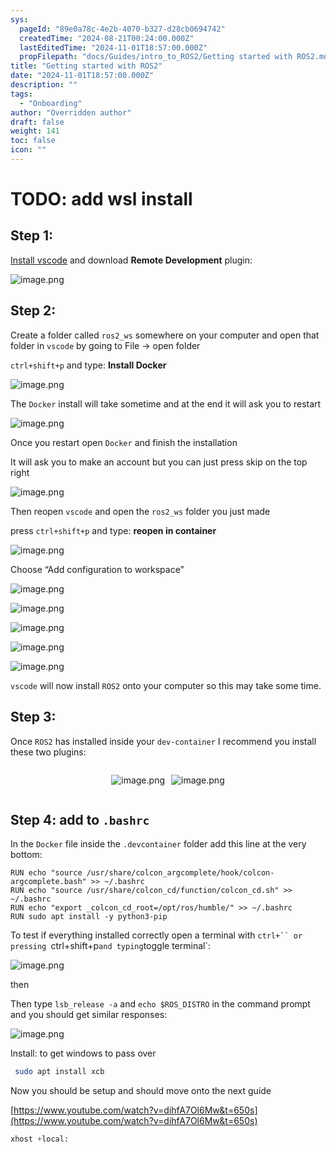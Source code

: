 ```yaml
---
sys:
  pageId: "89e0a78c-4e2b-4070-b327-d28cb0694742"
  createdTime: "2024-08-21T00:24:00.000Z"
  lastEditedTime: "2024-11-01T18:57:00.000Z"
  propFilepath: "docs/Guides/intro_to_ROS2/Getting started with ROS2.md"
title: "Getting started with ROS2"
date: "2024-11-01T18:57:00.000Z"
description: ""
tags:
  - "Onboarding"
author: "Overridden author"
draft: false
weight: 141
toc: false
icon: ""
---
```


# TODO: add wsl install

## Step 1:

[Install vscode](https://code.visualstudio.com/download) and download **Remote Development** plugin:

![image.png](https://prod-files-secure.s3.us-west-2.amazonaws.com/d518164a-d88e-44d1-a4ee-3adb3bd8bce0/efb52993-1881-4a40-b95e-6f020334f022/image.png?X-Amz-Algorithm=AWS4-HMAC-SHA256&X-Amz-Content-Sha256=UNSIGNED-PAYLOAD&X-Amz-Credential=ASIAZI2LB466U35MRKS6%2F20250204%2Fus-west-2%2Fs3%2Faws4_request&X-Amz-Date=20250204T070819Z&X-Amz-Expires=3600&X-Amz-Security-Token=IQoJb3JpZ2luX2VjEA0aCXVzLXdlc3QtMiJHMEUCIQCFBiaQqySw17Zv7XZzlWVy52YuMqml%2FP7Chitud63KuwIgA9RnC6zKcvboiMIbtZgApW0tW1nPqtqoc5XzoprAGSwq%2FwMIJhAAGgw2Mzc0MjMxODM4MDUiDBmSqXAb2KeysOf%2BBSrcA7aLtPMjzQ76s85rVntVHO4Cq%2F6vQzTNdhHZ8Acsm6LY1KNxptedfmkropwvASQwFP5dgGW7Jlpvb%2BSc4N3sf0V0%2BMPFpZhV2aM%2BReMe%2F%2B2UJhMS2NVRzED%2BfxqShZ%2F%2Bf6x117RIPcBkobQTy0lUVSNjNiZF3Y6pt%2BogDiBHfB78OyKSeZl6i4BikIQT9T5hJrhe1XXq%2F4hF5xa0RSUxN37qetqNxnRzAReXQ90F80XAS%2BqmbGrCmU%2BIBjbvYDL50O%2FcuY8QCwKsG0aXgl1O1bRuPiSzh5jC4Bv17OZIjTYD%2BLwU11HtbxGQ553wElWMV2rknqNuOJtZ%2Fp%2Fz2vaoNvvEitpUa8HcM7XykK9DpTBwgQAwUEns0vhWFu1Go7B9MnYmH%2BARQWCrQSvbaH2vpRIW%2FxR9ht50MruvMX8%2FyNbj87Hu7qTt2entDDBHQJgmGHsYgYA8jmSKIJXIFl85Cdq9j%2FroSRxZg1RYCXf4nCXyLaimYIn%2FK%2FNgHNzVwiNmYVA8ie27vdybu0A8w8zg7dDxWguDDawVxijrmfwo8MM7ezHloYfBqyY9pV%2FiwSaXbqEjXU4J2lFFju5AmeBE8BzmBTz0KESwpLoQYn9h9M%2FuhUWMOmSq%2BCdj0kzXMKbAhr0GOqUBXIbL2dcJdAIrcVm%2Bw%2BGRbiWxm8fdiUaKGO1wx%2FT4mTT5cxvjipP99cZ1bO4WpOlTk8c11AdKsb%2FCAx2u26YjHCT%2FTzkrqdKMuBgXlbiwacR364gBlhfDluZ%2FMknb7sCXfLVPD6A8k1QXoOCDVEk3zfoF1ttOWs5LhBj98d3XBjHBE3ZynOGSqSjuY2SU4A%2FZetqiF77z%2BY7YOe93H7qL95F70YnX&X-Amz-Signature=f5c4b3d42b59c3109f9f9970829bd2d4bb2d08020b233a8c71ba55faeabd5045&X-Amz-SignedHeaders=host&x-id=GetObject)

## Step 2:

Create a folder called `ros2_ws` somewhere on your computer and open that folder in `vscode` by going to File → open folder 

`ctrl+shift+p` and type: **Install Docker**

![image.png](https://prod-files-secure.s3.us-west-2.amazonaws.com/d518164a-d88e-44d1-a4ee-3adb3bd8bce0/2269dc0e-1cd5-47ff-bceb-c04ad9b2eab0/image.png?X-Amz-Algorithm=AWS4-HMAC-SHA256&X-Amz-Content-Sha256=UNSIGNED-PAYLOAD&X-Amz-Credential=ASIAZI2LB466U35MRKS6%2F20250204%2Fus-west-2%2Fs3%2Faws4_request&X-Amz-Date=20250204T070819Z&X-Amz-Expires=3600&X-Amz-Security-Token=IQoJb3JpZ2luX2VjEA0aCXVzLXdlc3QtMiJHMEUCIQCFBiaQqySw17Zv7XZzlWVy52YuMqml%2FP7Chitud63KuwIgA9RnC6zKcvboiMIbtZgApW0tW1nPqtqoc5XzoprAGSwq%2FwMIJhAAGgw2Mzc0MjMxODM4MDUiDBmSqXAb2KeysOf%2BBSrcA7aLtPMjzQ76s85rVntVHO4Cq%2F6vQzTNdhHZ8Acsm6LY1KNxptedfmkropwvASQwFP5dgGW7Jlpvb%2BSc4N3sf0V0%2BMPFpZhV2aM%2BReMe%2F%2B2UJhMS2NVRzED%2BfxqShZ%2F%2Bf6x117RIPcBkobQTy0lUVSNjNiZF3Y6pt%2BogDiBHfB78OyKSeZl6i4BikIQT9T5hJrhe1XXq%2F4hF5xa0RSUxN37qetqNxnRzAReXQ90F80XAS%2BqmbGrCmU%2BIBjbvYDL50O%2FcuY8QCwKsG0aXgl1O1bRuPiSzh5jC4Bv17OZIjTYD%2BLwU11HtbxGQ553wElWMV2rknqNuOJtZ%2Fp%2Fz2vaoNvvEitpUa8HcM7XykK9DpTBwgQAwUEns0vhWFu1Go7B9MnYmH%2BARQWCrQSvbaH2vpRIW%2FxR9ht50MruvMX8%2FyNbj87Hu7qTt2entDDBHQJgmGHsYgYA8jmSKIJXIFl85Cdq9j%2FroSRxZg1RYCXf4nCXyLaimYIn%2FK%2FNgHNzVwiNmYVA8ie27vdybu0A8w8zg7dDxWguDDawVxijrmfwo8MM7ezHloYfBqyY9pV%2FiwSaXbqEjXU4J2lFFju5AmeBE8BzmBTz0KESwpLoQYn9h9M%2FuhUWMOmSq%2BCdj0kzXMKbAhr0GOqUBXIbL2dcJdAIrcVm%2Bw%2BGRbiWxm8fdiUaKGO1wx%2FT4mTT5cxvjipP99cZ1bO4WpOlTk8c11AdKsb%2FCAx2u26YjHCT%2FTzkrqdKMuBgXlbiwacR364gBlhfDluZ%2FMknb7sCXfLVPD6A8k1QXoOCDVEk3zfoF1ttOWs5LhBj98d3XBjHBE3ZynOGSqSjuY2SU4A%2FZetqiF77z%2BY7YOe93H7qL95F70YnX&X-Amz-Signature=72e55d29ff9bcbad525cf79c3f00bc9641b3a017bbf32cd8d76f0a1986f8707a&X-Amz-SignedHeaders=host&x-id=GetObject)

The `Docker` install will take sometime and at the end it will ask you to restart

![image.png](https://prod-files-secure.s3.us-west-2.amazonaws.com/d518164a-d88e-44d1-a4ee-3adb3bd8bce0/ed233f78-be33-4b1f-b89c-9c346c0e961e/image.png?X-Amz-Algorithm=AWS4-HMAC-SHA256&X-Amz-Content-Sha256=UNSIGNED-PAYLOAD&X-Amz-Credential=ASIAZI2LB466U35MRKS6%2F20250204%2Fus-west-2%2Fs3%2Faws4_request&X-Amz-Date=20250204T070820Z&X-Amz-Expires=3600&X-Amz-Security-Token=IQoJb3JpZ2luX2VjEA0aCXVzLXdlc3QtMiJHMEUCIQCFBiaQqySw17Zv7XZzlWVy52YuMqml%2FP7Chitud63KuwIgA9RnC6zKcvboiMIbtZgApW0tW1nPqtqoc5XzoprAGSwq%2FwMIJhAAGgw2Mzc0MjMxODM4MDUiDBmSqXAb2KeysOf%2BBSrcA7aLtPMjzQ76s85rVntVHO4Cq%2F6vQzTNdhHZ8Acsm6LY1KNxptedfmkropwvASQwFP5dgGW7Jlpvb%2BSc4N3sf0V0%2BMPFpZhV2aM%2BReMe%2F%2B2UJhMS2NVRzED%2BfxqShZ%2F%2Bf6x117RIPcBkobQTy0lUVSNjNiZF3Y6pt%2BogDiBHfB78OyKSeZl6i4BikIQT9T5hJrhe1XXq%2F4hF5xa0RSUxN37qetqNxnRzAReXQ90F80XAS%2BqmbGrCmU%2BIBjbvYDL50O%2FcuY8QCwKsG0aXgl1O1bRuPiSzh5jC4Bv17OZIjTYD%2BLwU11HtbxGQ553wElWMV2rknqNuOJtZ%2Fp%2Fz2vaoNvvEitpUa8HcM7XykK9DpTBwgQAwUEns0vhWFu1Go7B9MnYmH%2BARQWCrQSvbaH2vpRIW%2FxR9ht50MruvMX8%2FyNbj87Hu7qTt2entDDBHQJgmGHsYgYA8jmSKIJXIFl85Cdq9j%2FroSRxZg1RYCXf4nCXyLaimYIn%2FK%2FNgHNzVwiNmYVA8ie27vdybu0A8w8zg7dDxWguDDawVxijrmfwo8MM7ezHloYfBqyY9pV%2FiwSaXbqEjXU4J2lFFju5AmeBE8BzmBTz0KESwpLoQYn9h9M%2FuhUWMOmSq%2BCdj0kzXMKbAhr0GOqUBXIbL2dcJdAIrcVm%2Bw%2BGRbiWxm8fdiUaKGO1wx%2FT4mTT5cxvjipP99cZ1bO4WpOlTk8c11AdKsb%2FCAx2u26YjHCT%2FTzkrqdKMuBgXlbiwacR364gBlhfDluZ%2FMknb7sCXfLVPD6A8k1QXoOCDVEk3zfoF1ttOWs5LhBj98d3XBjHBE3ZynOGSqSjuY2SU4A%2FZetqiF77z%2BY7YOe93H7qL95F70YnX&X-Amz-Signature=afd9f2a93f2ce34a57705dca00b4eb7b92b5a6b95a3313681c1359c0808d4a03&X-Amz-SignedHeaders=host&x-id=GetObject)

Once you restart open `Docker` and finish the installation

It will ask you to make an account but you can just press skip on the top right

![image.png](https://prod-files-secure.s3.us-west-2.amazonaws.com/d518164a-d88e-44d1-a4ee-3adb3bd8bce0/21010ad9-1659-4fd9-9f59-9932a09b2a3d/image.png?X-Amz-Algorithm=AWS4-HMAC-SHA256&X-Amz-Content-Sha256=UNSIGNED-PAYLOAD&X-Amz-Credential=ASIAZI2LB466U35MRKS6%2F20250204%2Fus-west-2%2Fs3%2Faws4_request&X-Amz-Date=20250204T070820Z&X-Amz-Expires=3600&X-Amz-Security-Token=IQoJb3JpZ2luX2VjEA0aCXVzLXdlc3QtMiJHMEUCIQCFBiaQqySw17Zv7XZzlWVy52YuMqml%2FP7Chitud63KuwIgA9RnC6zKcvboiMIbtZgApW0tW1nPqtqoc5XzoprAGSwq%2FwMIJhAAGgw2Mzc0MjMxODM4MDUiDBmSqXAb2KeysOf%2BBSrcA7aLtPMjzQ76s85rVntVHO4Cq%2F6vQzTNdhHZ8Acsm6LY1KNxptedfmkropwvASQwFP5dgGW7Jlpvb%2BSc4N3sf0V0%2BMPFpZhV2aM%2BReMe%2F%2B2UJhMS2NVRzED%2BfxqShZ%2F%2Bf6x117RIPcBkobQTy0lUVSNjNiZF3Y6pt%2BogDiBHfB78OyKSeZl6i4BikIQT9T5hJrhe1XXq%2F4hF5xa0RSUxN37qetqNxnRzAReXQ90F80XAS%2BqmbGrCmU%2BIBjbvYDL50O%2FcuY8QCwKsG0aXgl1O1bRuPiSzh5jC4Bv17OZIjTYD%2BLwU11HtbxGQ553wElWMV2rknqNuOJtZ%2Fp%2Fz2vaoNvvEitpUa8HcM7XykK9DpTBwgQAwUEns0vhWFu1Go7B9MnYmH%2BARQWCrQSvbaH2vpRIW%2FxR9ht50MruvMX8%2FyNbj87Hu7qTt2entDDBHQJgmGHsYgYA8jmSKIJXIFl85Cdq9j%2FroSRxZg1RYCXf4nCXyLaimYIn%2FK%2FNgHNzVwiNmYVA8ie27vdybu0A8w8zg7dDxWguDDawVxijrmfwo8MM7ezHloYfBqyY9pV%2FiwSaXbqEjXU4J2lFFju5AmeBE8BzmBTz0KESwpLoQYn9h9M%2FuhUWMOmSq%2BCdj0kzXMKbAhr0GOqUBXIbL2dcJdAIrcVm%2Bw%2BGRbiWxm8fdiUaKGO1wx%2FT4mTT5cxvjipP99cZ1bO4WpOlTk8c11AdKsb%2FCAx2u26YjHCT%2FTzkrqdKMuBgXlbiwacR364gBlhfDluZ%2FMknb7sCXfLVPD6A8k1QXoOCDVEk3zfoF1ttOWs5LhBj98d3XBjHBE3ZynOGSqSjuY2SU4A%2FZetqiF77z%2BY7YOe93H7qL95F70YnX&X-Amz-Signature=775be52ad82eedbd5df509e0dea4dbb35743ada6cbb406c3cb28a915a1234f6f&X-Amz-SignedHeaders=host&x-id=GetObject)

Then reopen `vscode` and open the `ros2_ws` folder you just made

press `ctrl+shift+p` and type: **reopen in container**

![image.png](https://prod-files-secure.s3.us-west-2.amazonaws.com/d518164a-d88e-44d1-a4ee-3adb3bd8bce0/4e93b8c2-41ad-488c-8095-c74205196118/image.png?X-Amz-Algorithm=AWS4-HMAC-SHA256&X-Amz-Content-Sha256=UNSIGNED-PAYLOAD&X-Amz-Credential=ASIAZI2LB466U35MRKS6%2F20250204%2Fus-west-2%2Fs3%2Faws4_request&X-Amz-Date=20250204T070819Z&X-Amz-Expires=3600&X-Amz-Security-Token=IQoJb3JpZ2luX2VjEA0aCXVzLXdlc3QtMiJHMEUCIQCFBiaQqySw17Zv7XZzlWVy52YuMqml%2FP7Chitud63KuwIgA9RnC6zKcvboiMIbtZgApW0tW1nPqtqoc5XzoprAGSwq%2FwMIJhAAGgw2Mzc0MjMxODM4MDUiDBmSqXAb2KeysOf%2BBSrcA7aLtPMjzQ76s85rVntVHO4Cq%2F6vQzTNdhHZ8Acsm6LY1KNxptedfmkropwvASQwFP5dgGW7Jlpvb%2BSc4N3sf0V0%2BMPFpZhV2aM%2BReMe%2F%2B2UJhMS2NVRzED%2BfxqShZ%2F%2Bf6x117RIPcBkobQTy0lUVSNjNiZF3Y6pt%2BogDiBHfB78OyKSeZl6i4BikIQT9T5hJrhe1XXq%2F4hF5xa0RSUxN37qetqNxnRzAReXQ90F80XAS%2BqmbGrCmU%2BIBjbvYDL50O%2FcuY8QCwKsG0aXgl1O1bRuPiSzh5jC4Bv17OZIjTYD%2BLwU11HtbxGQ553wElWMV2rknqNuOJtZ%2Fp%2Fz2vaoNvvEitpUa8HcM7XykK9DpTBwgQAwUEns0vhWFu1Go7B9MnYmH%2BARQWCrQSvbaH2vpRIW%2FxR9ht50MruvMX8%2FyNbj87Hu7qTt2entDDBHQJgmGHsYgYA8jmSKIJXIFl85Cdq9j%2FroSRxZg1RYCXf4nCXyLaimYIn%2FK%2FNgHNzVwiNmYVA8ie27vdybu0A8w8zg7dDxWguDDawVxijrmfwo8MM7ezHloYfBqyY9pV%2FiwSaXbqEjXU4J2lFFju5AmeBE8BzmBTz0KESwpLoQYn9h9M%2FuhUWMOmSq%2BCdj0kzXMKbAhr0GOqUBXIbL2dcJdAIrcVm%2Bw%2BGRbiWxm8fdiUaKGO1wx%2FT4mTT5cxvjipP99cZ1bO4WpOlTk8c11AdKsb%2FCAx2u26YjHCT%2FTzkrqdKMuBgXlbiwacR364gBlhfDluZ%2FMknb7sCXfLVPD6A8k1QXoOCDVEk3zfoF1ttOWs5LhBj98d3XBjHBE3ZynOGSqSjuY2SU4A%2FZetqiF77z%2BY7YOe93H7qL95F70YnX&X-Amz-Signature=b61ac77f2a48fcaa904d61d7b7a436addddef34ca15dadb1848b99d07a8ec1f1&X-Amz-SignedHeaders=host&x-id=GetObject)

Choose “Add configuration to workspace”

![image.png](https://prod-files-secure.s3.us-west-2.amazonaws.com/d518164a-d88e-44d1-a4ee-3adb3bd8bce0/9560b282-5060-4989-ba37-97e7b2c22476/image.png?X-Amz-Algorithm=AWS4-HMAC-SHA256&X-Amz-Content-Sha256=UNSIGNED-PAYLOAD&X-Amz-Credential=ASIAZI2LB466U35MRKS6%2F20250204%2Fus-west-2%2Fs3%2Faws4_request&X-Amz-Date=20250204T070820Z&X-Amz-Expires=3600&X-Amz-Security-Token=IQoJb3JpZ2luX2VjEA0aCXVzLXdlc3QtMiJHMEUCIQCFBiaQqySw17Zv7XZzlWVy52YuMqml%2FP7Chitud63KuwIgA9RnC6zKcvboiMIbtZgApW0tW1nPqtqoc5XzoprAGSwq%2FwMIJhAAGgw2Mzc0MjMxODM4MDUiDBmSqXAb2KeysOf%2BBSrcA7aLtPMjzQ76s85rVntVHO4Cq%2F6vQzTNdhHZ8Acsm6LY1KNxptedfmkropwvASQwFP5dgGW7Jlpvb%2BSc4N3sf0V0%2BMPFpZhV2aM%2BReMe%2F%2B2UJhMS2NVRzED%2BfxqShZ%2F%2Bf6x117RIPcBkobQTy0lUVSNjNiZF3Y6pt%2BogDiBHfB78OyKSeZl6i4BikIQT9T5hJrhe1XXq%2F4hF5xa0RSUxN37qetqNxnRzAReXQ90F80XAS%2BqmbGrCmU%2BIBjbvYDL50O%2FcuY8QCwKsG0aXgl1O1bRuPiSzh5jC4Bv17OZIjTYD%2BLwU11HtbxGQ553wElWMV2rknqNuOJtZ%2Fp%2Fz2vaoNvvEitpUa8HcM7XykK9DpTBwgQAwUEns0vhWFu1Go7B9MnYmH%2BARQWCrQSvbaH2vpRIW%2FxR9ht50MruvMX8%2FyNbj87Hu7qTt2entDDBHQJgmGHsYgYA8jmSKIJXIFl85Cdq9j%2FroSRxZg1RYCXf4nCXyLaimYIn%2FK%2FNgHNzVwiNmYVA8ie27vdybu0A8w8zg7dDxWguDDawVxijrmfwo8MM7ezHloYfBqyY9pV%2FiwSaXbqEjXU4J2lFFju5AmeBE8BzmBTz0KESwpLoQYn9h9M%2FuhUWMOmSq%2BCdj0kzXMKbAhr0GOqUBXIbL2dcJdAIrcVm%2Bw%2BGRbiWxm8fdiUaKGO1wx%2FT4mTT5cxvjipP99cZ1bO4WpOlTk8c11AdKsb%2FCAx2u26YjHCT%2FTzkrqdKMuBgXlbiwacR364gBlhfDluZ%2FMknb7sCXfLVPD6A8k1QXoOCDVEk3zfoF1ttOWs5LhBj98d3XBjHBE3ZynOGSqSjuY2SU4A%2FZetqiF77z%2BY7YOe93H7qL95F70YnX&X-Amz-Signature=22ec19b1d37a427e4795272df1704ab598aae3573e6359ba5def32c3e5c392be&X-Amz-SignedHeaders=host&x-id=GetObject)

![image.png](https://prod-files-secure.s3.us-west-2.amazonaws.com/d518164a-d88e-44d1-a4ee-3adb3bd8bce0/2ee63f81-886b-48e8-a553-dc6e5eac99e4/image.png?X-Amz-Algorithm=AWS4-HMAC-SHA256&X-Amz-Content-Sha256=UNSIGNED-PAYLOAD&X-Amz-Credential=ASIAZI2LB466U35MRKS6%2F20250204%2Fus-west-2%2Fs3%2Faws4_request&X-Amz-Date=20250204T070819Z&X-Amz-Expires=3600&X-Amz-Security-Token=IQoJb3JpZ2luX2VjEA0aCXVzLXdlc3QtMiJHMEUCIQCFBiaQqySw17Zv7XZzlWVy52YuMqml%2FP7Chitud63KuwIgA9RnC6zKcvboiMIbtZgApW0tW1nPqtqoc5XzoprAGSwq%2FwMIJhAAGgw2Mzc0MjMxODM4MDUiDBmSqXAb2KeysOf%2BBSrcA7aLtPMjzQ76s85rVntVHO4Cq%2F6vQzTNdhHZ8Acsm6LY1KNxptedfmkropwvASQwFP5dgGW7Jlpvb%2BSc4N3sf0V0%2BMPFpZhV2aM%2BReMe%2F%2B2UJhMS2NVRzED%2BfxqShZ%2F%2Bf6x117RIPcBkobQTy0lUVSNjNiZF3Y6pt%2BogDiBHfB78OyKSeZl6i4BikIQT9T5hJrhe1XXq%2F4hF5xa0RSUxN37qetqNxnRzAReXQ90F80XAS%2BqmbGrCmU%2BIBjbvYDL50O%2FcuY8QCwKsG0aXgl1O1bRuPiSzh5jC4Bv17OZIjTYD%2BLwU11HtbxGQ553wElWMV2rknqNuOJtZ%2Fp%2Fz2vaoNvvEitpUa8HcM7XykK9DpTBwgQAwUEns0vhWFu1Go7B9MnYmH%2BARQWCrQSvbaH2vpRIW%2FxR9ht50MruvMX8%2FyNbj87Hu7qTt2entDDBHQJgmGHsYgYA8jmSKIJXIFl85Cdq9j%2FroSRxZg1RYCXf4nCXyLaimYIn%2FK%2FNgHNzVwiNmYVA8ie27vdybu0A8w8zg7dDxWguDDawVxijrmfwo8MM7ezHloYfBqyY9pV%2FiwSaXbqEjXU4J2lFFju5AmeBE8BzmBTz0KESwpLoQYn9h9M%2FuhUWMOmSq%2BCdj0kzXMKbAhr0GOqUBXIbL2dcJdAIrcVm%2Bw%2BGRbiWxm8fdiUaKGO1wx%2FT4mTT5cxvjipP99cZ1bO4WpOlTk8c11AdKsb%2FCAx2u26YjHCT%2FTzkrqdKMuBgXlbiwacR364gBlhfDluZ%2FMknb7sCXfLVPD6A8k1QXoOCDVEk3zfoF1ttOWs5LhBj98d3XBjHBE3ZynOGSqSjuY2SU4A%2FZetqiF77z%2BY7YOe93H7qL95F70YnX&X-Amz-Signature=3b6ebb81f30bc3360bc763d667e6b29445f0ba482c2b625a0831526c5a6a6fc3&X-Amz-SignedHeaders=host&x-id=GetObject)

![image.png](https://prod-files-secure.s3.us-west-2.amazonaws.com/d518164a-d88e-44d1-a4ee-3adb3bd8bce0/ae1580b2-b048-407e-aed9-b584224a7a04/image.png?X-Amz-Algorithm=AWS4-HMAC-SHA256&X-Amz-Content-Sha256=UNSIGNED-PAYLOAD&X-Amz-Credential=ASIAZI2LB466U35MRKS6%2F20250204%2Fus-west-2%2Fs3%2Faws4_request&X-Amz-Date=20250204T070819Z&X-Amz-Expires=3600&X-Amz-Security-Token=IQoJb3JpZ2luX2VjEA0aCXVzLXdlc3QtMiJHMEUCIQCFBiaQqySw17Zv7XZzlWVy52YuMqml%2FP7Chitud63KuwIgA9RnC6zKcvboiMIbtZgApW0tW1nPqtqoc5XzoprAGSwq%2FwMIJhAAGgw2Mzc0MjMxODM4MDUiDBmSqXAb2KeysOf%2BBSrcA7aLtPMjzQ76s85rVntVHO4Cq%2F6vQzTNdhHZ8Acsm6LY1KNxptedfmkropwvASQwFP5dgGW7Jlpvb%2BSc4N3sf0V0%2BMPFpZhV2aM%2BReMe%2F%2B2UJhMS2NVRzED%2BfxqShZ%2F%2Bf6x117RIPcBkobQTy0lUVSNjNiZF3Y6pt%2BogDiBHfB78OyKSeZl6i4BikIQT9T5hJrhe1XXq%2F4hF5xa0RSUxN37qetqNxnRzAReXQ90F80XAS%2BqmbGrCmU%2BIBjbvYDL50O%2FcuY8QCwKsG0aXgl1O1bRuPiSzh5jC4Bv17OZIjTYD%2BLwU11HtbxGQ553wElWMV2rknqNuOJtZ%2Fp%2Fz2vaoNvvEitpUa8HcM7XykK9DpTBwgQAwUEns0vhWFu1Go7B9MnYmH%2BARQWCrQSvbaH2vpRIW%2FxR9ht50MruvMX8%2FyNbj87Hu7qTt2entDDBHQJgmGHsYgYA8jmSKIJXIFl85Cdq9j%2FroSRxZg1RYCXf4nCXyLaimYIn%2FK%2FNgHNzVwiNmYVA8ie27vdybu0A8w8zg7dDxWguDDawVxijrmfwo8MM7ezHloYfBqyY9pV%2FiwSaXbqEjXU4J2lFFju5AmeBE8BzmBTz0KESwpLoQYn9h9M%2FuhUWMOmSq%2BCdj0kzXMKbAhr0GOqUBXIbL2dcJdAIrcVm%2Bw%2BGRbiWxm8fdiUaKGO1wx%2FT4mTT5cxvjipP99cZ1bO4WpOlTk8c11AdKsb%2FCAx2u26YjHCT%2FTzkrqdKMuBgXlbiwacR364gBlhfDluZ%2FMknb7sCXfLVPD6A8k1QXoOCDVEk3zfoF1ttOWs5LhBj98d3XBjHBE3ZynOGSqSjuY2SU4A%2FZetqiF77z%2BY7YOe93H7qL95F70YnX&X-Amz-Signature=e8795653786638d0bcd82cc1fcf67b6acf6317e54df2bd3baee0fd7406923a50&X-Amz-SignedHeaders=host&x-id=GetObject)

![image.png](https://prod-files-secure.s3.us-west-2.amazonaws.com/d518164a-d88e-44d1-a4ee-3adb3bd8bce0/53255b28-f75e-430f-b9e3-c0ac8577e42b/image.png?X-Amz-Algorithm=AWS4-HMAC-SHA256&X-Amz-Content-Sha256=UNSIGNED-PAYLOAD&X-Amz-Credential=ASIAZI2LB466U35MRKS6%2F20250204%2Fus-west-2%2Fs3%2Faws4_request&X-Amz-Date=20250204T070819Z&X-Amz-Expires=3600&X-Amz-Security-Token=IQoJb3JpZ2luX2VjEA0aCXVzLXdlc3QtMiJHMEUCIQCFBiaQqySw17Zv7XZzlWVy52YuMqml%2FP7Chitud63KuwIgA9RnC6zKcvboiMIbtZgApW0tW1nPqtqoc5XzoprAGSwq%2FwMIJhAAGgw2Mzc0MjMxODM4MDUiDBmSqXAb2KeysOf%2BBSrcA7aLtPMjzQ76s85rVntVHO4Cq%2F6vQzTNdhHZ8Acsm6LY1KNxptedfmkropwvASQwFP5dgGW7Jlpvb%2BSc4N3sf0V0%2BMPFpZhV2aM%2BReMe%2F%2B2UJhMS2NVRzED%2BfxqShZ%2F%2Bf6x117RIPcBkobQTy0lUVSNjNiZF3Y6pt%2BogDiBHfB78OyKSeZl6i4BikIQT9T5hJrhe1XXq%2F4hF5xa0RSUxN37qetqNxnRzAReXQ90F80XAS%2BqmbGrCmU%2BIBjbvYDL50O%2FcuY8QCwKsG0aXgl1O1bRuPiSzh5jC4Bv17OZIjTYD%2BLwU11HtbxGQ553wElWMV2rknqNuOJtZ%2Fp%2Fz2vaoNvvEitpUa8HcM7XykK9DpTBwgQAwUEns0vhWFu1Go7B9MnYmH%2BARQWCrQSvbaH2vpRIW%2FxR9ht50MruvMX8%2FyNbj87Hu7qTt2entDDBHQJgmGHsYgYA8jmSKIJXIFl85Cdq9j%2FroSRxZg1RYCXf4nCXyLaimYIn%2FK%2FNgHNzVwiNmYVA8ie27vdybu0A8w8zg7dDxWguDDawVxijrmfwo8MM7ezHloYfBqyY9pV%2FiwSaXbqEjXU4J2lFFju5AmeBE8BzmBTz0KESwpLoQYn9h9M%2FuhUWMOmSq%2BCdj0kzXMKbAhr0GOqUBXIbL2dcJdAIrcVm%2Bw%2BGRbiWxm8fdiUaKGO1wx%2FT4mTT5cxvjipP99cZ1bO4WpOlTk8c11AdKsb%2FCAx2u26YjHCT%2FTzkrqdKMuBgXlbiwacR364gBlhfDluZ%2FMknb7sCXfLVPD6A8k1QXoOCDVEk3zfoF1ttOWs5LhBj98d3XBjHBE3ZynOGSqSjuY2SU4A%2FZetqiF77z%2BY7YOe93H7qL95F70YnX&X-Amz-Signature=d4f572e8556195dcfc38fad796785465255e81c8eef7ef6ab4d75114f5a2de07&X-Amz-SignedHeaders=host&x-id=GetObject)

![image.png](https://prod-files-secure.s3.us-west-2.amazonaws.com/d518164a-d88e-44d1-a4ee-3adb3bd8bce0/7c562767-5af9-4ffb-97d1-327bcdf4ee00/image.png?X-Amz-Algorithm=AWS4-HMAC-SHA256&X-Amz-Content-Sha256=UNSIGNED-PAYLOAD&X-Amz-Credential=ASIAZI2LB466U35MRKS6%2F20250204%2Fus-west-2%2Fs3%2Faws4_request&X-Amz-Date=20250204T070819Z&X-Amz-Expires=3600&X-Amz-Security-Token=IQoJb3JpZ2luX2VjEA0aCXVzLXdlc3QtMiJHMEUCIQCFBiaQqySw17Zv7XZzlWVy52YuMqml%2FP7Chitud63KuwIgA9RnC6zKcvboiMIbtZgApW0tW1nPqtqoc5XzoprAGSwq%2FwMIJhAAGgw2Mzc0MjMxODM4MDUiDBmSqXAb2KeysOf%2BBSrcA7aLtPMjzQ76s85rVntVHO4Cq%2F6vQzTNdhHZ8Acsm6LY1KNxptedfmkropwvASQwFP5dgGW7Jlpvb%2BSc4N3sf0V0%2BMPFpZhV2aM%2BReMe%2F%2B2UJhMS2NVRzED%2BfxqShZ%2F%2Bf6x117RIPcBkobQTy0lUVSNjNiZF3Y6pt%2BogDiBHfB78OyKSeZl6i4BikIQT9T5hJrhe1XXq%2F4hF5xa0RSUxN37qetqNxnRzAReXQ90F80XAS%2BqmbGrCmU%2BIBjbvYDL50O%2FcuY8QCwKsG0aXgl1O1bRuPiSzh5jC4Bv17OZIjTYD%2BLwU11HtbxGQ553wElWMV2rknqNuOJtZ%2Fp%2Fz2vaoNvvEitpUa8HcM7XykK9DpTBwgQAwUEns0vhWFu1Go7B9MnYmH%2BARQWCrQSvbaH2vpRIW%2FxR9ht50MruvMX8%2FyNbj87Hu7qTt2entDDBHQJgmGHsYgYA8jmSKIJXIFl85Cdq9j%2FroSRxZg1RYCXf4nCXyLaimYIn%2FK%2FNgHNzVwiNmYVA8ie27vdybu0A8w8zg7dDxWguDDawVxijrmfwo8MM7ezHloYfBqyY9pV%2FiwSaXbqEjXU4J2lFFju5AmeBE8BzmBTz0KESwpLoQYn9h9M%2FuhUWMOmSq%2BCdj0kzXMKbAhr0GOqUBXIbL2dcJdAIrcVm%2Bw%2BGRbiWxm8fdiUaKGO1wx%2FT4mTT5cxvjipP99cZ1bO4WpOlTk8c11AdKsb%2FCAx2u26YjHCT%2FTzkrqdKMuBgXlbiwacR364gBlhfDluZ%2FMknb7sCXfLVPD6A8k1QXoOCDVEk3zfoF1ttOWs5LhBj98d3XBjHBE3ZynOGSqSjuY2SU4A%2FZetqiF77z%2BY7YOe93H7qL95F70YnX&X-Amz-Signature=0f0213e5855ee06d5d843387efc94a84f0f9af8066828eb6da9cc5f2db4f636a&X-Amz-SignedHeaders=host&x-id=GetObject)

`vscode` will now install `ROS2` onto your computer so this may take some time.

## Step 3:

Once `ROS2` has installed inside your `dev-container` I recommend you install these two plugins:

<div style="display: flex;flex-direction: row; column-gap:10px; max-width: 630px;justify-content: center;">
<div>

![image.png](https://prod-files-secure.s3.us-west-2.amazonaws.com/d518164a-d88e-44d1-a4ee-3adb3bd8bce0/3fc3d550-5a54-4ba1-ba6b-faa01cdb7369/image.png?X-Amz-Algorithm=AWS4-HMAC-SHA256&X-Amz-Content-Sha256=UNSIGNED-PAYLOAD&X-Amz-Credential=ASIAZI2LB466TUX6APNC%2F20250204%2Fus-west-2%2Fs3%2Faws4_request&X-Amz-Date=20250204T070822Z&X-Amz-Expires=3600&X-Amz-Security-Token=IQoJb3JpZ2luX2VjEA0aCXVzLXdlc3QtMiJHMEUCIQD7ezqNyIAHd8z2421SgVqssI1C%2FvPQvThkqIP6Xl%2BDNgIgZTqId1f7YBAmYOhv8k8fdhqVxWseshXke6bkoFy9O7Mq%2FwMIJhAAGgw2Mzc0MjMxODM4MDUiDE%2Faqd3WWp8RPwoUTircA8wLdxkMxpHRXVegFSou2EHq%2FvrkLnxdaiA%2Bh0U5PXCeqgBHe1QKqGhff36QmuYUABbPuf%2Bctsn6ztGARCx0%2FmqxkN5QFxo3i2WJFEhB0MIY6%2BaDbJFKTWR7HVcQab7%2BDqQDZOSMBWdO5zlk5gD9aX6rorBL%2FZtBtgUCcRbp8%2Bsq09Aj%2F957YOU0U1DHSnDJKZSvunosOza1ZjGnEZxkYJ3hYo5QqzLdZVg99x3kQp8A%2BhyNJGNe0OR%2FqcaU19xzIk%2FSkD%2FJ3yrgR25PuF22%2B5i6amsLlXfLUw07c5mPSH1jl%2BqtswpbtUPPOX6lUWNwpCp2z3fYJ6ocND1Fkl5lkTB7sh%2F%2FTe0rEK9s6Px%2FuLf8RmpWL9A1kLnWId65LNmj%2Fdd1MNa1kS%2B1GvcALKy1voe79sXoALn6C1ZMp%2FbRrmAmNwgvC7jxm17w%2FQZQ7%2BtYCfiFnFasrneImsvjFovEOB13ImbPTuaJ5YA2Xj6g7cszfBsY%2FnqIw0PMfjBV9I49dGbKZ7XcSn2bOTbdLMHKfjYd9vT%2BKMkjzD1HQgpBnVz4ifIWFwPaAI0lhxQ1%2B5QChJFZwwzMK4IR9Q3%2FwoyjLcVU%2BGiNI%2By7N%2BnbFyycZPPlogCTfTADqB96zRb1MNC%2Fhr0GOqUBy%2BiJmy3nJcY1cy92bBt10w4MasFijB3AVu7%2Bw8DTSgJVqcLiq8mujIj6xvvrmBu7NutVs2XBnsiIE7v1e2bOQbHwju1zEDWionL5y9971pIOXxKjVOQzP0hBWVOYsAjXGrlLM0%2F3VGrTXtRo4ySyP7yS5StnPmGh1Vi6C1fuw3ejFUoIExoiF8Kds5msCTWB4FjytgghJqEsabSKhSv6y82WVHWi&X-Amz-Signature=2edf4380e6dd6dcfcde5ed917132a334577585c2240b14e46eb6250d79042e28&X-Amz-SignedHeaders=host&x-id=GetObject)

</div>
<div>

![image.png](https://prod-files-secure.s3.us-west-2.amazonaws.com/d518164a-d88e-44d1-a4ee-3adb3bd8bce0/d994cc66-13c2-4093-a5a3-f84cf4601a82/image.png?X-Amz-Algorithm=AWS4-HMAC-SHA256&X-Amz-Content-Sha256=UNSIGNED-PAYLOAD&X-Amz-Credential=ASIAZI2LB4664Z2VJVDU%2F20250204%2Fus-west-2%2Fs3%2Faws4_request&X-Amz-Date=20250204T070822Z&X-Amz-Expires=3600&X-Amz-Security-Token=IQoJb3JpZ2luX2VjEA0aCXVzLXdlc3QtMiJHMEUCIF%2Ffwq217Kw1QkHU3jnB1tY5AWF8tziAQk1D78UWWqePAiEAh%2FSqOuCOYVIYvBVwvrLdZMi7aU9jpnJgqUjqGvYoLRwq%2FwMIJhAAGgw2Mzc0MjMxODM4MDUiDEtP%2BQdQpPWzK9PXFircAwHMsK%2BErsrzXjluYBcu9vLqHSstitRcS6cJmh9yL%2F4ifQVI4zkPHGln3e9ymuQk4nRaXx6nIEUu63ClaEjQxgy0ETJHI%2F6NM0iSMA9CemS4qqwUgvrGwikgqeu3nb5OSjlm8Qp5Plozqm%2BdTOv9dGx4m7CCb%2Fw48r7JzJAuN5AXgfrRtXDkPJOvNqLt8JFRVGQ2Dt%2Fu0ps6NqL5agTc7UJHy6TesNymomR9IKv4aQxSZiDYgVl%2B81Zo7bXyjSMXqK7HAa6xvRoxfl86LFdm1qXiZ2HtC9lzU6VygG5%2BioqPkRttgcteh9P8wYb8iL38DkYA5FdEMMdLUZKPe%2FvxwuG91uFG%2FvA3JipJEzDpTK09chDHkPOF1L6jrZJ2Yg%2FzwWxAnYh8Ez2mIkyX0CTmMbaeAnq4aLgkjcev7cNVDVfI0cUG15i%2F5YuPvFGO6iX%2B9S3y%2Bn%2FQxxfaTL%2FPtFAfCztvlbJhjtg4B10cZP9qLT3Yj%2BnzawJyLLyBPZXtH5CEQ9VUKsNk01koPX5xeKUYL3yGiBO7uXAnglY%2BAyxAtKPc20IKDiYIvlhdx427FGOf61L6YDSehn9hpRUKt%2BKZ7RNcN6%2BQn5ImaicyolekAjXlJfD3GQEG440YWe3%2FMNK%2Fhr0GOqUBlkrRdIZEtFfX8dWUTY7yRyuqRYdhWbdVTNxXKaFxLHbv4WIhXmhrhuOFRweLzY3Q%2FzqUHdlEU%2FQfRWDlijMVNQFXoZkpjMLXWnbgMD3SCjkafPKebTQEK3nFlR3gm5Qjoc2b9gjOEbdr2I2ptrR8RfmS7PAp2p3oL3yTmHaGAlguz4Vfa0KthpvelFqUjEQzke0395vcGq32OcjAnJ%2B2xsaMzcRz&X-Amz-Signature=74346757be34299e302c9e28d717c8014dc878d093801ac5dcc3352c2d7430d9&X-Amz-SignedHeaders=host&x-id=GetObject)

</div>
</div>

## Step 4: add to `.bashrc`

In the `Docker` file inside the `.devcontainer` folder add this line at the very bottom: 

```docker
RUN echo "source /usr/share/colcon_argcomplete/hook/colcon-argcomplete.bash" >> ~/.bashrc
RUN echo "source /usr/share/colcon_cd/function/colcon_cd.sh" >> ~/.bashrc
RUN echo "export _colcon_cd_root=/opt/ros/humble/" >> ~/.bashrc
RUN sudo apt install -y python3-pip 
```

To test if everything installed correctly open a terminal with `ctrl+`` or pressing `ctrl+shift+p` and typing `toggle terminal`:

![image.png](https://prod-files-secure.s3.us-west-2.amazonaws.com/d518164a-d88e-44d1-a4ee-3adb3bd8bce0/6a4943d8-b04e-4c02-9a58-775f3384d1a5/image.png?X-Amz-Algorithm=AWS4-HMAC-SHA256&X-Amz-Content-Sha256=UNSIGNED-PAYLOAD&X-Amz-Credential=ASIAZI2LB466U35MRKS6%2F20250204%2Fus-west-2%2Fs3%2Faws4_request&X-Amz-Date=20250204T070819Z&X-Amz-Expires=3600&X-Amz-Security-Token=IQoJb3JpZ2luX2VjEA0aCXVzLXdlc3QtMiJHMEUCIQCFBiaQqySw17Zv7XZzlWVy52YuMqml%2FP7Chitud63KuwIgA9RnC6zKcvboiMIbtZgApW0tW1nPqtqoc5XzoprAGSwq%2FwMIJhAAGgw2Mzc0MjMxODM4MDUiDBmSqXAb2KeysOf%2BBSrcA7aLtPMjzQ76s85rVntVHO4Cq%2F6vQzTNdhHZ8Acsm6LY1KNxptedfmkropwvASQwFP5dgGW7Jlpvb%2BSc4N3sf0V0%2BMPFpZhV2aM%2BReMe%2F%2B2UJhMS2NVRzED%2BfxqShZ%2F%2Bf6x117RIPcBkobQTy0lUVSNjNiZF3Y6pt%2BogDiBHfB78OyKSeZl6i4BikIQT9T5hJrhe1XXq%2F4hF5xa0RSUxN37qetqNxnRzAReXQ90F80XAS%2BqmbGrCmU%2BIBjbvYDL50O%2FcuY8QCwKsG0aXgl1O1bRuPiSzh5jC4Bv17OZIjTYD%2BLwU11HtbxGQ553wElWMV2rknqNuOJtZ%2Fp%2Fz2vaoNvvEitpUa8HcM7XykK9DpTBwgQAwUEns0vhWFu1Go7B9MnYmH%2BARQWCrQSvbaH2vpRIW%2FxR9ht50MruvMX8%2FyNbj87Hu7qTt2entDDBHQJgmGHsYgYA8jmSKIJXIFl85Cdq9j%2FroSRxZg1RYCXf4nCXyLaimYIn%2FK%2FNgHNzVwiNmYVA8ie27vdybu0A8w8zg7dDxWguDDawVxijrmfwo8MM7ezHloYfBqyY9pV%2FiwSaXbqEjXU4J2lFFju5AmeBE8BzmBTz0KESwpLoQYn9h9M%2FuhUWMOmSq%2BCdj0kzXMKbAhr0GOqUBXIbL2dcJdAIrcVm%2Bw%2BGRbiWxm8fdiUaKGO1wx%2FT4mTT5cxvjipP99cZ1bO4WpOlTk8c11AdKsb%2FCAx2u26YjHCT%2FTzkrqdKMuBgXlbiwacR364gBlhfDluZ%2FMknb7sCXfLVPD6A8k1QXoOCDVEk3zfoF1ttOWs5LhBj98d3XBjHBE3ZynOGSqSjuY2SU4A%2FZetqiF77z%2BY7YOe93H7qL95F70YnX&X-Amz-Signature=2ad60ee384cce3a2847f8a31d869d6c6110ef0c77daebcf6e6f2550584b39713&X-Amz-SignedHeaders=host&x-id=GetObject)

then 

Then type `lsb_release -a` and `echo $ROS_DISTRO` in the command prompt and you should get similar responses:

![image.png](https://prod-files-secure.s3.us-west-2.amazonaws.com/d518164a-d88e-44d1-a4ee-3adb3bd8bce0/3e635dec-a805-4e85-8b9e-d000e5b71a4e/image.png?X-Amz-Algorithm=AWS4-HMAC-SHA256&X-Amz-Content-Sha256=UNSIGNED-PAYLOAD&X-Amz-Credential=ASIAZI2LB466U35MRKS6%2F20250204%2Fus-west-2%2Fs3%2Faws4_request&X-Amz-Date=20250204T070820Z&X-Amz-Expires=3600&X-Amz-Security-Token=IQoJb3JpZ2luX2VjEA0aCXVzLXdlc3QtMiJHMEUCIQCFBiaQqySw17Zv7XZzlWVy52YuMqml%2FP7Chitud63KuwIgA9RnC6zKcvboiMIbtZgApW0tW1nPqtqoc5XzoprAGSwq%2FwMIJhAAGgw2Mzc0MjMxODM4MDUiDBmSqXAb2KeysOf%2BBSrcA7aLtPMjzQ76s85rVntVHO4Cq%2F6vQzTNdhHZ8Acsm6LY1KNxptedfmkropwvASQwFP5dgGW7Jlpvb%2BSc4N3sf0V0%2BMPFpZhV2aM%2BReMe%2F%2B2UJhMS2NVRzED%2BfxqShZ%2F%2Bf6x117RIPcBkobQTy0lUVSNjNiZF3Y6pt%2BogDiBHfB78OyKSeZl6i4BikIQT9T5hJrhe1XXq%2F4hF5xa0RSUxN37qetqNxnRzAReXQ90F80XAS%2BqmbGrCmU%2BIBjbvYDL50O%2FcuY8QCwKsG0aXgl1O1bRuPiSzh5jC4Bv17OZIjTYD%2BLwU11HtbxGQ553wElWMV2rknqNuOJtZ%2Fp%2Fz2vaoNvvEitpUa8HcM7XykK9DpTBwgQAwUEns0vhWFu1Go7B9MnYmH%2BARQWCrQSvbaH2vpRIW%2FxR9ht50MruvMX8%2FyNbj87Hu7qTt2entDDBHQJgmGHsYgYA8jmSKIJXIFl85Cdq9j%2FroSRxZg1RYCXf4nCXyLaimYIn%2FK%2FNgHNzVwiNmYVA8ie27vdybu0A8w8zg7dDxWguDDawVxijrmfwo8MM7ezHloYfBqyY9pV%2FiwSaXbqEjXU4J2lFFju5AmeBE8BzmBTz0KESwpLoQYn9h9M%2FuhUWMOmSq%2BCdj0kzXMKbAhr0GOqUBXIbL2dcJdAIrcVm%2Bw%2BGRbiWxm8fdiUaKGO1wx%2FT4mTT5cxvjipP99cZ1bO4WpOlTk8c11AdKsb%2FCAx2u26YjHCT%2FTzkrqdKMuBgXlbiwacR364gBlhfDluZ%2FMknb7sCXfLVPD6A8k1QXoOCDVEk3zfoF1ttOWs5LhBj98d3XBjHBE3ZynOGSqSjuY2SU4A%2FZetqiF77z%2BY7YOe93H7qL95F70YnX&X-Amz-Signature=5ea51838816db57428a04d4a01044eab50df4b464e2d5e9bd2f4b26436d72b88&X-Amz-SignedHeaders=host&x-id=GetObject)

Install:  to get windows to pass over

```bash
 sudo apt install xcb
```

Now you should be setup and should move onto the next guide 

[https://www.youtube.com/watch?v=dihfA7Ol6Mw&t=650s](https://www.youtube.com/watch?v=dihfA7Ol6Mw&t=650s)

```python
xhost +local:
```
